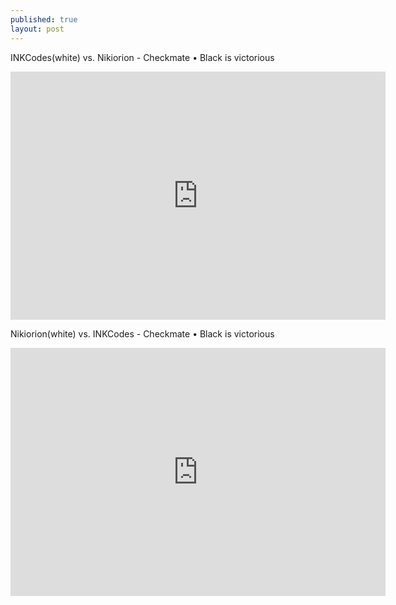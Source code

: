 ```yaml
---
published: true
layout: post
---
```

INKCodes(white) vs. Nikiorion - Checkmate • Black is victorious
<iframe src="https://lichess.org/embed/zuqKnYQ5?theme=auto&bg=auto"
width=600 height=397 frameborder=0></iframe>

Nikiorion(white) vs. INKCodes - Checkmate • Black is victorious
<iframe src="https://lichess.org/embed/v4WOOLdT#72?theme=auto&bg=auto"
width=600 height=397 frameborder=0></iframe>
